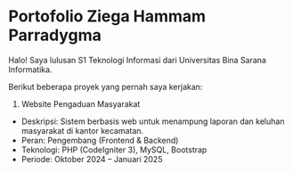 # Portofolio Ziega Hammam Parradygma

Halo! Saya lulusan S1 Teknologi Informasi dari Universitas Bina Sarana Informatika.

Berikut beberapa proyek yang pernah saya kerjakan:

 1. Website Pengaduan Masyarakat
- Deskripsi: Sistem berbasis web untuk menampung laporan dan keluhan masyarakat di kantor kecamatan.
- Peran: Pengembang (Frontend & Backend)
- Teknologi: PHP (CodeIgniter 3), MySQL, Bootstrap
- Periode: Oktober 2024 – Januari 2025
